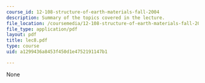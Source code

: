 ```yaml
---
course_id: 12-108-structure-of-earth-materials-fall-2004
description: Summary of the topics covered in the lecture.
file_location: /coursemedia/12-108-structure-of-earth-materials-fall-2004/a1299436a8453f450d1e4752191147b1_lec8.pdf
file_type: application/pdf
layout: pdf
title: lec8.pdf
type: course
uid: a1299436a8453f450d1e4752191147b1

---
```

None